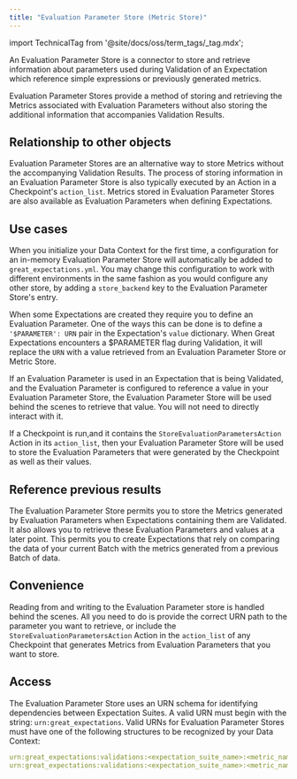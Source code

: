 ```yaml
---
title: "Evaluation Parameter Store (Metric Store)"
---
```


import TechnicalTag from '@site/docs/oss/term_tags/_tag.mdx';

An Evaluation Parameter Store is a connector to store and retrieve information about parameters used during Validation of an Expectation which reference simple expressions or previously generated metrics.

Evaluation Parameter Stores provide a method of storing and retrieving the Metrics associated with Evaluation Parameters without also storing the additional information that accompanies Validation Results.

## Relationship to other objects

Evaluation Parameter Stores are an alternative way to store Metrics without the accompanying Validation Results.  The process of storing information in an Evaluation Parameter Store is also typically executed by an Action in a Checkpoint's `action_list`.  Metrics stored in Evaluation Parameter Stores are also available as Evaluation Parameters when defining Expectations.

## Use cases

When you initialize your Data Context for the first time, a configuration for an in-memory Evaluation Parameter Store will automatically be added to `great_expectations.yml`. You may change this configuration to work with different environments in the same fashion as you would configure any other store, by adding a `store_backend` key to the Evaluation Parameter Store's entry.

When some Expectations are created they require you to define an Evaluation Parameter.  One of the ways this can be done is to define a `'$PARAMETER': URN` pair in the Expectation's `value` dictionary.  When Great Expectations encounters a $PARAMETER flag during Validation, it will replace the `URN` with a value retrieved from an Evaluation Parameter Store or Metric Store.

If an Evaluation Parameter is used in an Expectation that is being Validated, and the Evaluation Parameter is configured to reference a value in your Evaluation Parameter Store, the Evaluation Parameter Store will be used behind the scenes to retrieve that value.  You will not need to directly interact with it.

If a Checkpoint is run,and it contains the `StoreEvaluationParametersAction` Action in its `action_list`, then your Evaluation Parameter Store will be used to store the Evaluation Parameters that were generated by the Checkpoint as well as their values.

## Reference previous results

The Evaluation Parameter Store permits you to store the Metrics generated by Evaluation Parameters when Expectations containing them are Validated.  It also allows you to retrieve these Evaluation Parameters and values at a later point.  This permits you to create Expectations that rely on comparing the data of your current Batch with the metrics generated from a previous Batch of data.

## Convenience

Reading from and writing to the Evaluation Parameter store is handled behind the scenes.  All you need to do is provide the correct URN path to the parameter you want to retrieve, or include the `StoreEvaluationParametersAction` Action in the `action_list` of any Checkpoint that generates Metrics from Evaluation Parameters that you want to store.

## Access

The Evaluation Parameter Store uses an URN schema for identifying dependencies between Expectation Suites.  A valid URN must begin with the string: `urn:great_expectations`.  Valid URNs for Evaluation Parameter Stores must have one of the following structures to be recognized by your Data Context:

```yaml title: "Replace names in <> with the desired name."
urn:great_expectations:validations:<expectation_suite_name>:<metric_name>
urn:great_expectations:validations:<expectation_suite_name>:<metric_name>:<metric_kwargs_id>
```

